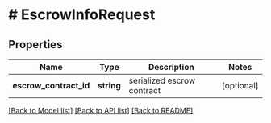 # # EscrowInfoRequest

## Properties

Name | Type | Description | Notes
------------ | ------------- | ------------- | -------------
**escrow_contract_id** | **string** | serialized escrow contract | [optional] 

[[Back to Model list]](../../README.md#documentation-for-models) [[Back to API list]](../../README.md#documentation-for-api-endpoints) [[Back to README]](../../README.md)


